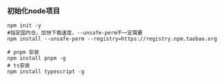 <!--
 * @Author: guanjiajun www.guanjiajun@ewake.com
 * @Date: 2023-06-06 17:29:40
 * @LastEditors: guanjiajun www.guanjiajun@ewake.com
 * @LastEditTime: 2023-06-09 13:00:17
 * @FilePath: \studys\programming\server\node\node常用命令.md
 * @Description: 这是默认设置,请设置`customMade`, 打开koroFileHeader查看配置 进行设置: https://github.com/OBKoro1/koro1FileHeader/wiki/%E9%85%8D%E7%BD%AE
-->
### 初始化node项目
```shell
npm init -y
#指定国内仓，加快下载速度，--unsafe-perm不一定需要
npm install --unsafe-perm --registry=https://registry.npm.taobao.org

# pnpm 安装
npm install pnpm -g
# ts安装
npm install typescript -g
```


